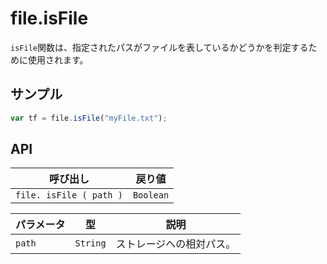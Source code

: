 # file.isFile

`isFile`関数は、指定されたパスがファイルを表しているかどうかを判定するために使用されます。

## サンプル

```javascript
var tf = file.isFile("myFile.txt");
```

## API

| 呼び出し | 戻り値 |
|---|---|
| `file. isFile ( path )` | `Boolean` |

| パラメータ | 型 | 説明 |
|---|---|---|
| `path` | `String` | ストレージへの相対パス。 |